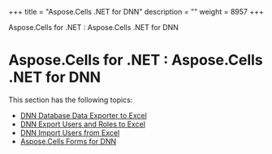 +++
title = "Aspose.Cells .NET for DNN" 
description = "" 
weight = 8957 
+++

Aspose.Cells for .NET : Aspose.Cells .NET for DNN  

# Aspose.Cells for .NET : Aspose.Cells .NET for DNN


This section has the following topics:

*   [DNN Database Data Exporter to Excel](http://localhost:1313/cellsnet/plugins/asposecellsnetfordnn/dnn+database+data+exporter+to+excel)
*   [DNN Export Users and Roles to Excel](http://localhost:1313/cellsnet/plugins/asposecellsnetfordnn/dnn+export+users+and+roles+to+excel)
*   [DNN Import Users from Excel](http://localhost:1313/cellsnet/plugins/asposecellsnetfordnn/dnn+import+users+from+excel)
*   [Aspose.Cells Forms for DNN](http://localhost:1313/cellsnet/plugins/asposecellsnetfordnn/aspose.cells+forms+for+dnn)

